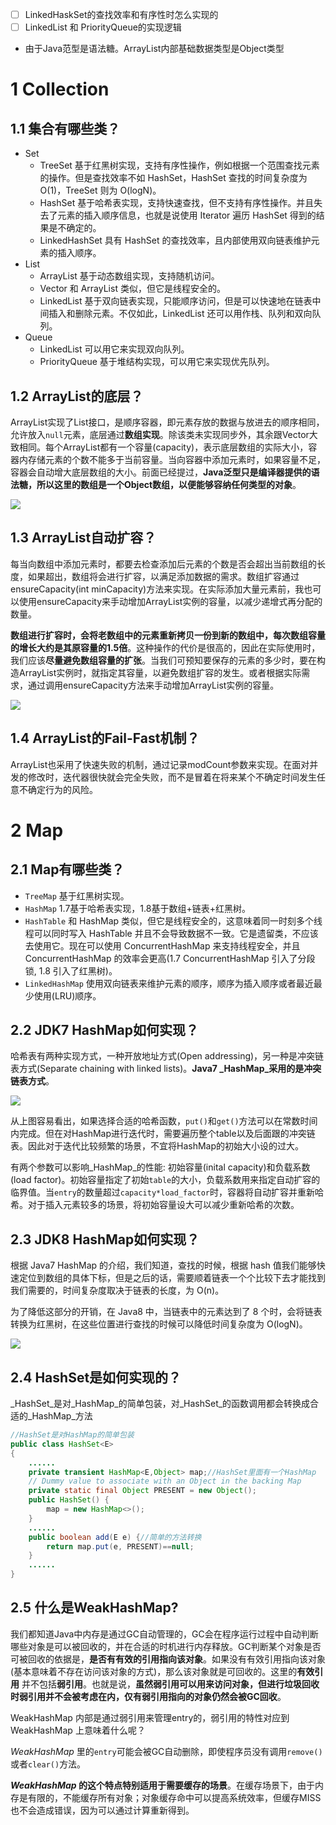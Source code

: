 + [ ] LinkedHaskSet的查找效率和有序性时怎么实现的
+ [ ] LinkedList 和 PriorityQueue的实现逻辑
- 由于Java范型是语法糖。ArrayList内部基础数据类型是Object类型
# 1 Collection
## 1.1 集合有哪些类？

- Set
    - TreeSet 基于红黑树实现，支持有序性操作，例如根据一个范围查找元素的操作。但是查找效率不如 HashSet，HashSet 查找的时间复杂度为 O(1)，TreeSet 则为 O(logN)。
    - HashSet 基于哈希表实现，支持快速查找，但不支持有序性操作。并且失去了元素的插入顺序信息，也就是说使用 Iterator 遍历 HashSet 得到的结果是不确定的。
    - LinkedHashSet 具有 HashSet 的查找效率，且内部使用双向链表维护元素的插入顺序。
- List
    - ArrayList 基于动态数组实现，支持随机访问。
    - Vector 和 ArrayList 类似，但它是线程安全的。
    - LinkedList 基于双向链表实现，只能顺序访问，但是可以快速地在链表中间插入和删除元素。不仅如此，LinkedList 还可以用作栈、队列和双向队列。
- Queue
    - LinkedList 可以用它来实现双向队列。
    - PriorityQueue 基于堆结构实现，可以用它来实现优先队列。

## 1.2 ArrayList的底层？

ArrayList实现了List接口，是顺序容器，即元素存放的数据与放进去的顺序相同，允许放入`null`元素，底层通过**数组实现**。除该类未实现同步外，其余跟Vector大致相同。每个ArrayList都有一个容量(capacity)，表示底层数组的实际大小，容器内存储元素的个数不能多于当前容量。当向容器中添加元素时，如果容量不足，容器会自动增大底层数组的大小。前面已经提过，**Java泛型只是编译器提供的语法糖，所以这里的数组是一个Object数组，以便能够容纳任何类型的对象**。

![](img/Pasted%20image%2020240729182259.png)

## 1.3 ArrayList自动扩容？

每当向数组中添加元素时，都要去检查添加后元素的个数是否会超出当前数组的长度，如果超出，数组将会进行扩容，以满足添加数据的需求。数组扩容通过ensureCapacity(int minCapacity)方法来实现。在实际添加大量元素前，我也可以使用ensureCapacity来手动增加ArrayList实例的容量，以减少递增式再分配的数量。

**数组进行扩容时，会将老数组中的元素重新拷贝一份到新的数组中，每次数组容量的增长大约是其原容量的1.5倍**。这种操作的代价是很高的，因此在实际使用时，我们应该**尽量避免数组容量的扩张**。当我们可预知要保存的元素的多少时，要在构造ArrayList实例时，就指定其容量，以避免数组扩容的发生。或者根据实际需求，通过调用ensureCapacity方法来手动增加ArrayList实例的容量。

![](img/Pasted%20image%2020240729185537.png)

## 1.4 ArrayList的Fail-Fast机制？

ArrayList也采用了快速失败的机制，通过记录modCount参数来实现。在面对并发的修改时，迭代器很快就会完全失败，而不是冒着在将来某个不确定时间发生任意不确定行为的风险。

# 2 Map

## 2.1 Map有哪些类？

- `TreeMap` 基于红黑树实现。
- `HashMap` 1.7基于哈希表实现，1.8基于数组+链表+红黑树。
- `HashTable` 和 HashMap 类似，但它是线程安全的，这意味着同一时刻多个线程可以同时写入 HashTable 并且不会导致数据不一致。它是遗留类，不应该去使用它。现在可以使用 ConcurrentHashMap 来支持线程安全，并且 ConcurrentHashMap 的效率会更高(1.7 ConcurrentHashMap 引入了分段锁, 1.8 引入了红黑树)。
- `LinkedHashMap` 使用双向链表来维护元素的顺序，顺序为插入顺序或者最近最少使用(LRU)顺序。

## 2.2 JDK7 HashMap如何实现？

哈希表有两种实现方式，一种开放地址方式(Open addressing)，另一种是冲突链表方式(Separate chaining with linked lists)。**Java7 _HashMap_采用的是冲突链表方式**。

![](img/Pasted%20image%2020240729185651.png)

从上图容易看出，如果选择合适的哈希函数，`put()`和`get()`方法可以在常数时间内完成。但在对HashMap进行迭代时，需要遍历整个table以及后面跟的冲突链表。因此对于迭代比较频繁的场景，不宜将HashMap的初始大小设的过大。

有两个参数可以影响_HashMap_的性能: 初始容量(inital capacity)和负载系数(load factor)。初始容量指定了初始`table`的大小，负载系数用来指定自动扩容的临界值。当`entry`的数量超过`capacity*load_factor`时，容器将自动扩容并重新哈希。对于插入元素较多的场景，将初始容量设大可以减少重新哈希的次数。

## 2.3 JDK8 HashMap如何实现？

根据 Java7 HashMap 的介绍，我们知道，查找的时候，根据 hash 值我们能够快速定位到数组的具体下标，但是之后的话，需要顺着链表一个个比较下去才能找到我们需要的，时间复杂度取决于链表的长度，为 O(n)。

为了降低这部分的开销，在 Java8 中，当链表中的元素达到了 8 个时，会将链表转换为红黑树，在这些位置进行查找的时候可以降低时间复杂度为 O(logN)。

![](img/Pasted%20image%2020240729185808.png)

## 2.4 HashSet是如何实现的？

_HashSet_是对_HashMap_的简单包装，对_HashSet_的函数调用都会转换成合适的_HashMap_方法

``` java
//HashSet是对HashMap的简单包装
public class HashSet<E>
{
	......
	private transient HashMap<E,Object> map;//HashSet里面有一个HashMap
    // Dummy value to associate with an Object in the backing Map
    private static final Object PRESENT = new Object();
    public HashSet() {
        map = new HashMap<>();
    }
    ......
    public boolean add(E e) {//简单的方法转换
        return map.put(e, PRESENT)==null;
    }
    ......
}
```

## 2.5 什么是WeakHashMap?

我们都知道Java中内存是通过GC自动管理的，GC会在程序运行过程中自动判断哪些对象是可以被回收的，并在合适的时机进行内存释放。GC判断某个对象是否可被回收的依据是，**是否有有效的引用指向该对象**。如果没有有效引用指向该对象(基本意味着不存在访问该对象的方式)，那么该对象就是可回收的。这里的**有效引用** 并不包括**弱引用**。也就是说，**虽然弱引用可以用来访问对象，但进行垃圾回收时弱引用并不会被考虑在内，仅有弱引用指向的对象仍然会被GC回收**。

WeakHashMap 内部是通过弱引用来管理entry的，弱引用的特性对应到 WeakHashMap 上意味着什么呢？

_WeakHashMap_ 里的`entry`可能会被GC自动删除，即使程序员没有调用`remove()`或者`clear()`方法。

**_WeakHashMap_ 的这个特点特别适用于需要缓存的场景**。在缓存场景下，由于内存是有限的，不能缓存所有对象；对象缓存命中可以提高系统效率，但缓存MISS也不会造成错误，因为可以通过计算重新得到。